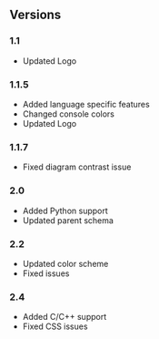 ## Versions 

### 1.1
- Updated Logo

### 1.1.5
- Added language specific features
- Changed console colors
- Updated Logo

### 1.1.7
- Fixed diagram contrast issue

### 2.0
- Added Python support
- Updated parent schema

### 2.2
- Updated color scheme
- Fixed issues

### 2.4
- Added C/C++ support
- Fixed CSS issues